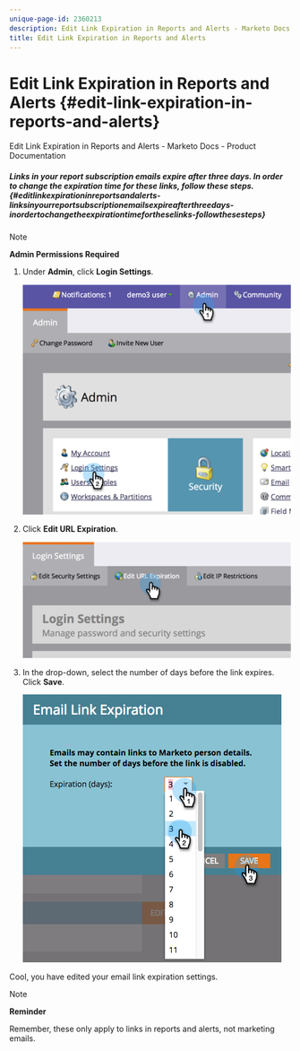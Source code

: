 ```yaml
---
unique-page-id: 2360213
description: Edit Link Expiration in Reports and Alerts - Marketo Docs - Product Documentation
title: Edit Link Expiration in Reports and Alerts
---
```


# Edit Link Expiration in Reports and Alerts {#edit-link-expiration-in-reports-and-alerts}

Edit Link Expiration in Reports and Alerts - Marketo Docs - Product Documentation

##### Links in your report subscription emails expire after three days. In order to change the expiration time for these links, follow these steps.  {#editlinkexpirationinreportsandalerts-linksinyourreportsubscriptionemailsexpireafterthreedays-inordertochangetheexpirationtimefortheselinks-followthesesteps}

>[!NOTE]
>
>**Admin Permissions Required**

1. Under **Admin**, click **Login Settings**. 

   ![](assets/image2014-9-24-11-3a33-3a31.png)

1. Click **Edit URL Expiration**. 

   ![](assets/image2014-9-24-11-3a33-3a43.png)

1. In the drop-down, select the number of days before the link expires. Click **Save**. 

   ![](assets/emaillinkexpiration.png)

Cool, you have edited your email link expiration settings.

>[!NOTE]
>
>**Reminder**
>
>Remember, these only apply to links in reports and alerts, not marketing emails.

